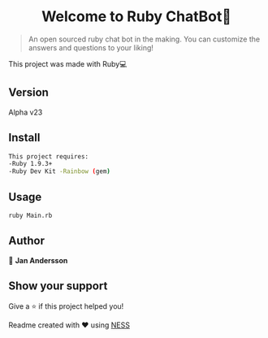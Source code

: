 <h1 align='center'>Welcome to Ruby ChatBot👋</h1>

> An open sourced ruby chat bot in the making. You can customize the answers and questions to your liking!

This project was made with Ruby💻

## Version
Alpha v23

## Install
```sh
This project requires: 
-Ruby 1.9.3+
-Ruby Dev Kit -Rainbow (gem)
```

## Usage
```sh
ruby Main.rb
```

## Author

👤 **Jan Andersson**

## Show your support

Give a ⭐️ if this project helped you!

Readme created with ❤️ using [NESS](https://github.com/GreenVortex/Ness)
